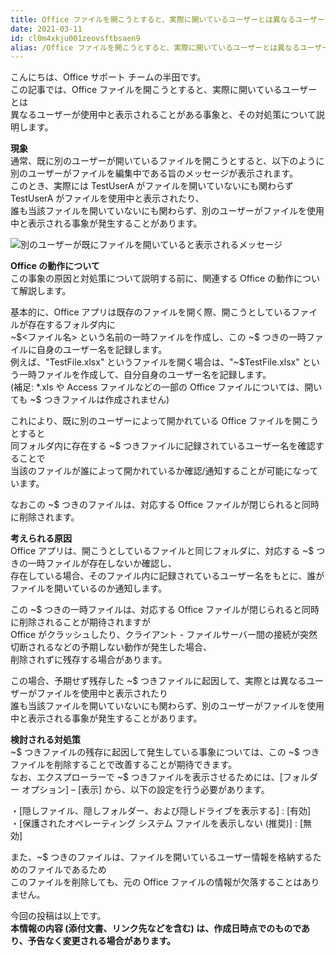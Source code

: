 ```yaml
---
title: Office ファイルを開こうとすると、実際に開いているユーザーとは異なるユーザーが使用中と表示される
date: 2021-03-11
id: cl0m4xkju001zeovsftbsaen9
alias: /Office ファイルを開こうとすると、実際に開いているユーザーとは異なるユーザーが使用中と表示される/
---
```


こんにちは、Office サポート チームの半田です。  
この記事では、Office ファイルを開こうとすると、実際に開いているユーザーとは  
異なるユーザーが使用中と表示されることがある事象と、その対処策について説明します。  
  
  
**現象**  
通常、既に別のユーザーが開いているファイルを開こうとすると、以下のように別のユーザーがファイルを編集中である旨のメッセージが表示されます。  
このとき、実際には TestUserA がファイルを開いていないにも関わらず TestUserA がファイルを使用中と表示されたり、  
誰も当該ファイルを開いていないにも関わらず、別のユーザーがファイルを使用中と表示される事象が発生することがあります。  
  
![別のユーザーが既にファイルを開いていると表示されるメッセージ](image1.png)  
  
  
**Office の動作について**  
この事象の原因と対処策について説明する前に、関連する Office の動作について解説します。  
  
基本的に、Office アプリは既存のファイルを開く際、開こうとしているファイルが存在するフォルダ内に  
\~\$<ファイル名> という名前の一時ファイルを作成し、この \~\$ つきの一時ファイルに自身のユーザー名を記録します。  
例えば、"TestFile.xlsx" というファイルを開く場合は、"\~\$TestFile.xlsx" という一時ファイルを作成して、自分自身のユーザー名を記録します。  
(補足: \*.xls や Access ファイルなどの一部の Office ファイルについては、開いても \~\$ つきファイルは作成されません)  
  
これにより、既に別のユーザーによって開かれている Office ファイルを開こうとすると  
同フォルダ内に存在する \~\$ つきファイルに記録されているユーザー名を確認することで  
当該のファイルが誰によって開かれているか確認/通知することが可能になっています。  
  
なおこの \~\$ つきのファイルは、対応する Office ファイルが閉じられると同時に削除されます。  
  
  
**考えられる原因**  
Office アプリは、開こうとしているファイルと同じフォルダに、対応する \~\$ つきの一時ファイルが存在しないか確認し、  
存在している場合、そのファイル内に記録されているユーザー名をもとに、誰がファイルを開いているのか通知します。  
  
この \~\$ つきの一時ファイルは、対応する Office ファイルが閉じられると同時に削除されることが期待されますが  
Office がクラッシュしたり、クライアント - ファイルサーバー間の接続が突然切断されるなどの予期しない動作が発生した場合、  
削除されずに残存する場合があります。  
  
この場合、予期せず残存した \~\$ つきファイルに起因して、実際とは異なるユーザーがファイルを使用中と表示されたり  
誰も当該ファイルを開いていないにも関わらず、別のユーザーがファイルを使用中と表示される事象が発生することがあります。  
  
  
**検討される対処策**  
\~\$ つきファイルの残存に起因して発生している事象については、この \~\$ つきファイルを削除することで改善することが期待できます。  
なお、エクスプローラーで \~\$ つきファイルを表示させるためには、\[フォルダー オプション\] – \[表示\] から、以下の設定を行う必要があります。  
  
・\[隠しファイル、隠しフォルダー、および隠しドライブを表示する\] : \[有効\]  
・\[保護されたオペレーティング システム ファイルを表示しない (推奨)\] : \[無効\]   
  
また、\~\$ つきのファイルは、ファイルを開いているユーザー情報を格納するためのファイルであるため  
このファイルを削除しても、元の Office ファイルの情報が欠落することはありません。  
  
今回の投稿は以上です。  
**本情報の内容 (添付文書、リンク先などを含む) は、作成日時点でのものであり、予告なく変更される場合があります。**